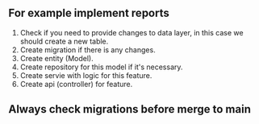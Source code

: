 ## For example implement reports
1. Check if you need to provide changes to data layer, in this case we should create a new table.
2. Create migration if there is any changes.
3. Create entity (Model).
4. Create repository for this model if it's necessary.
5. Create servie with logic for this feature.
6. Create api (controller) for feature.

## Always check migrations before merge to main

